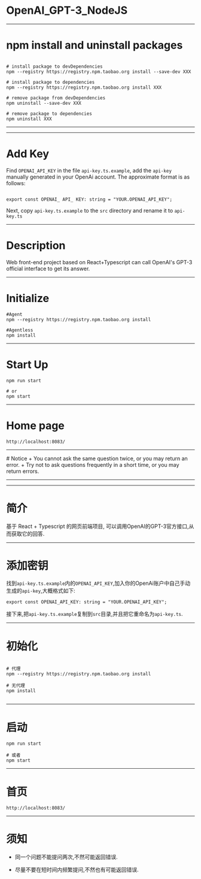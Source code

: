 # OpenAI_GPT-3_NodeJS

<hr>

# npm install and uninstall packages

```

# install package to devDependencies
npm --registry https://registry.npm.taobao.org install --save-dev XXX

# install package to dependencies
npm --registry https://registry.npm.taobao.org install XXX

# remove package from devDependencies
npm uninstall --save-dev XXX

# remove package to dependencies
npm uninstall XXX

```

<hr>
<hr>

# Add Key

Find `OPENAI_API_KEY` in the file `api-key.ts.example`, add the `api-key` manually generated in your OpenAi account. The approximate format is as follows:

```

export const OPENAI_ API_ KEY: string = "YOUR.OPENAI_API_KEY";

```

Next, copy `api-key.ts.example` to the `src` directory and rename it to `api-key.ts`

<hr>

# Description
Web front-end project based on React+Typescript can call OpenAI's GPT-3 official interface to get its answer.

<hr>

# Initialize
```
#Agent
npm --registry https://registry.npm.taobao.org install

#Agentless
npm install

```
<hr>


# Start Up

```
npm run start

# or
npm start
```

<hr>

# Home page
```
http://localhost:8083/
```
<hr>
# Notice
+ You cannot ask the same question twice, or you may return an error.
+ Try not to ask questions frequently in a short time, or you may return errors.

<hr>
<hr>

# 简介

基于 React + Typescript 的网页前端项目, 可以调用OpenAI的GPT-3官方接口,从而获取它的回答.


<hr>

# 添加密钥

找到`api-key.ts.example`内的`OPENAI_API_KEY`,加入你的OpenAi账户中自己手动生成的`api-key`,大概格式如下:

```
export const OPENAI_API_KEY: string = "YOUR.OPENAI_API_KEY";
```

接下来,把`api-key.ts.example`复制到`src`目录,并且把它重命名为`api-key.ts`.


<hr>


# 初始化

```

# 代理
npm --registry https://registry.npm.taobao.org install

# 无代理
npm install


```

<hr>


# 启动

```
npm run start

# 或者
npm start
```

<hr>

# 首页

```
http://localhost:8083/
```

<hr>

# 须知

+ 同一个问题不能提问两次,不然可能返回错误.

+ 尽量不要在短时间内频繁提问,不然也有可能返回错误.
